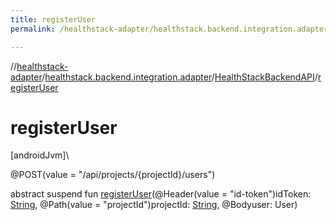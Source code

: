 ```yaml
---
title: registerUser
permalink: /healthstack-adapter/healthstack.backend.integration.adapter/-health-stack-backend-a-p-i/register-user.html

---
```

//[healthstack-adapter](../../../index.html)/[healthstack.backend.integration.adapter](../index.html)/[HealthStackBackendAPI](index.html)/[registerUser](register-user.html)



# registerUser



[androidJvm]\




@POST(value = &quot;/api/projects/{projectId}/users&quot;)



abstract suspend fun [registerUser](register-user.html)(@Header(value = &quot;id-token&quot;)idToken: [String](https://kotlinlang.org/api/latest/jvm/stdlib/kotlin/-string/index.html), @Path(value = &quot;projectId&quot;)projectId: [String](https://kotlinlang.org/api/latest/jvm/stdlib/kotlin/-string/index.html), @Bodyuser: User)




